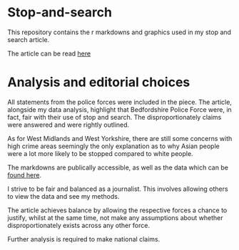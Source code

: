 # Stop-and-search

This repository contains the r markdowns and graphics used in my stop and search article.

The article can be read [here](https://gwilloughby99.github.io/2020-01-20-stopandsearch-analysis/)

# Analysis and editorial choices

All statements from the police forces were included in the piece. The article, alongside my data analysis, highlight that Bedfordshire Police Force were, in fact, fair with their use of stop and search. The disproportionately claims were answered and were rightly outlined. 

As for West Midlands and West Yorkshire, there are still some concerns with high crime areas seemingly the only explanation as to why Asian people were a lot more likely to be stopped compared to white people.

The markdowns are publically accessible, as well as the data which can be [found here](https://data.police.uk/data/).

I strive to be fair and balanced as a journalist. This involves allowing others to view the data and see my methods. 

The article achieves balance by allowing the respective forces a chance to justify, whilst at the same time, not make any assumptions about whether disproportionately exists across any other force.

Further analysis is required to make national claims.
